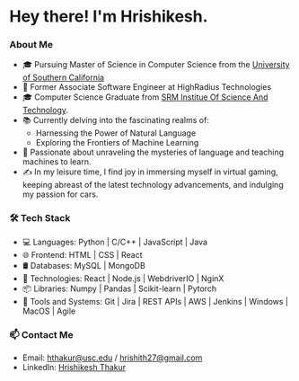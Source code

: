 # Hey there! I'm Hrishikesh.

### About Me
- 🎓   Pursuing Master of Science in Computer Science from the [University of Southern California](https://www.usc.edu)
- 💼   Former Associate Software Engineer at HighRadius Technologies
- 🎓   Computer Science Graduate from [SRM Institue Of Science And Technology](https://www.srmist.edu.in/).
- 📚   Currently delving into the fascinating realms of:
    - Harnessing the Power of Natural Language
    - Exploring the Frontiers of Machine Learning
- 🌟   Passionate about unraveling the mysteries of language and teaching machines to learn.
- ✍️   In my leisure time, I find joy in immersing myself in virtual gaming, keeping abreast of the latest technology advancements, and indulging my passion for cars.

### 🛠 Tech Stack
- 💻   Languages: Python | C/C++ | JavaScript | Java
- 🌐   Frontend: HTML | CSS | React
- 🛢   Databases: MySQL | MongoDB
- 🔧   Technologies: React | Node.js | WebdriverIO | NginX
- 📦   Libraries: Numpy | Pandas | Scikit-learn | Pytorch
- 🧰   Tools and Systems: Git | Jira | REST APIs | AWS | Jenkins | Windows | MacOS | Agile

### 📫 Contact Me
- Email: hthakur@usc.edu / hrishith27@gmail.com
- LinkedIn: [Hrishikesh Thakur](https://www.linkedin.com/in/hrishikesh--thakur/)

<!--![](https://img.shields.io/github/watchers/hrishikesh2708/hrishikesh2708?style=plastic)
![](https://img.shields.io/github/followers/hrishikesh2708?style=plastic)
![](https://img.shields.io/github/stars/hrishikesh2708?style=plastic)
--->
